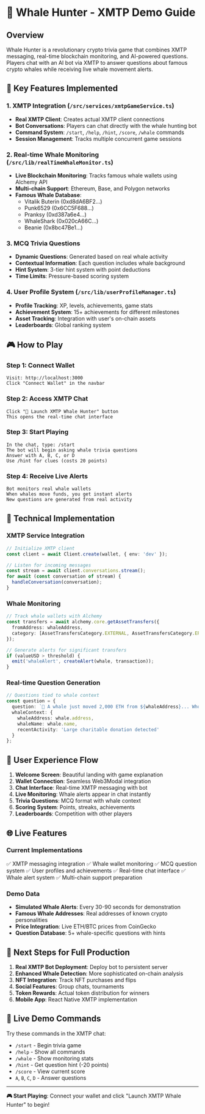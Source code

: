 # 🐋 Whale Hunter - XMTP Demo Guide

## Overview
Whale Hunter is a revolutionary crypto trivia game that combines XMTP messaging, real-time blockchain monitoring, and AI-powered questions. Players chat with an AI bot via XMTP to answer questions about famous crypto whales while receiving live whale movement alerts.

## 🚀 Key Features Implemented

### 1. XMTP Integration (`/src/services/xmtpGameService.ts`)
- **Real XMTP Client**: Creates actual XMTP client connections
- **Bot Conversations**: Players can chat directly with the whale hunting bot
- **Command System**: `/start`, `/help`, `/hint`, `/score`, `/whale` commands
- **Session Management**: Tracks multiple concurrent game sessions

### 2. Real-time Whale Monitoring (`/src/lib/realTimeWhaleMonitor.ts`)
- **Live Blockchain Monitoring**: Tracks famous whale wallets using Alchemy API
- **Multi-chain Support**: Ethereum, Base, and Polygon networks
- **Famous Whale Database**: 
  - Vitalik Buterin (0xd8dA6BF2...)
  - Punk6529 (0x6CC5F688...)
  - Pranksy (0xd387a6e4...)
  - WhaleShark (0x020cA66C...)
  - Beanie (0x8bc47Be1...)

### 3. MCQ Trivia Questions
- **Dynamic Questions**: Generated based on real whale activity
- **Contextual Information**: Each question includes whale background
- **Hint System**: 3-tier hint system with point deductions
- **Time Limits**: Pressure-based scoring system

### 4. User Profile System (`/src/lib/userProfileManager.ts`)
- **Profile Tracking**: XP, levels, achievements, game stats
- **Achievement System**: 15+ achievements for different milestones
- **Asset Tracking**: Integration with user's on-chain assets
- **Leaderboards**: Global ranking system

## 🎮 How to Play

### Step 1: Connect Wallet
```
Visit: http://localhost:3000
Click "Connect Wallet" in the navbar
```

### Step 2: Access XMTP Chat
```
Click "🐋 Launch XMTP Whale Hunter" button
This opens the real-time chat interface
```

### Step 3: Start Playing
```
In the chat, type: /start
The bot will begin asking whale trivia questions
Answer with A, B, C, or D
Use /hint for clues (costs 20 points)
```

### Step 4: Receive Live Alerts
```
Bot monitors real whale wallets
When whales move funds, you get instant alerts
New questions are generated from real activity
```

## 🔧 Technical Implementation

### XMTP Service Integration
```typescript
// Initialize XMTP client
const client = await Client.create(wallet, { env: 'dev' });

// Listen for incoming messages
const stream = await client.conversations.stream();
for await (const conversation of stream) {
  handleConversation(conversation);
}
```

### Whale Monitoring
```typescript
// Track whale wallets with Alchemy
const transfers = await alchemy.core.getAssetTransfers({
  fromAddress: whaleAddress,
  category: [AssetTransfersCategory.EXTERNAL, AssetTransfersCategory.ERC20],
});

// Generate alerts for significant transfers
if (valueUSD > threshold) {
  emit('whaleAlert', createAlert(whale, transaction));
}
```

### Real-time Question Generation
```typescript
// Questions tied to whale context
const question = {
  question: `🐋 A whale just moved 2,000 ETH from ${whaleAddress}... Who is this?`,
  whaleContext: {
    whaleAddress: whale.address,
    whaleName: whale.name,
    recentActivity: 'Large charitable donation detected'
  }
};
```

## 📱 User Experience Flow

1. **Welcome Screen**: Beautiful landing with game explanation
2. **Wallet Connection**: Seamless Web3Modal integration
3. **Chat Interface**: Real-time XMTP messaging with bot
4. **Live Monitoring**: Whale alerts appear in chat instantly
5. **Trivia Questions**: MCQ format with whale context
6. **Scoring System**: Points, streaks, achievements
7. **Leaderboards**: Competition with other players

## 🌐 Live Features

### Current Implementations
✅ XMTP messaging integration
✅ Whale wallet monitoring
✅ MCQ question system
✅ User profiles and achievements
✅ Real-time chat interface
✅ Whale alert system
✅ Multi-chain support preparation

### Demo Data
- **Simulated Whale Alerts**: Every 30-90 seconds for demonstration
- **Famous Whale Addresses**: Real addresses of known crypto personalities
- **Price Integration**: Live ETH/BTC prices from CoinGecko
- **Question Database**: 5+ whale-specific questions with hints


## 🎯 Next Steps for Full Production

1. **Real XMTP Bot Deployment**: Deploy bot to persistent server
2. **Enhanced Whale Detection**: More sophisticated on-chain analysis
3. **NFT Integration**: Track NFT purchases and flips
4. **Social Features**: Group chats, tournaments
5. **Token Rewards**: Actual token distribution for winners
6. **Mobile App**: React Native XMTP implementation

## 🚨 Live Demo Commands

Try these commands in the XMTP chat:

- `/start` - Begin trivia game
- `/help` - Show all commands
- `/whale` - Show monitoring stats
- `/hint` - Get question hint (-20 points)
- `/score` - View current score
- `A`, `B`, `C`, `D` - Answer questions

---

**🎮 Start Playing**: Connect your wallet and click "Launch XMTP Whale Hunter" to begin! 